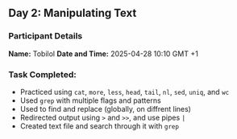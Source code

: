 ## Day 2: Manipulating Text


### Participant Details
__Name:__ Tobilol
__Date and Time:__ 2025-04-28    10:10 GMT +1

### Task Completed:
- Practiced using `cat`, `more`, `less`, `head`, `tail`, `nl`, `sed`, `uniq`, and `wc`
- Used `grep` with multiple flags and patterns
- Used to find and replace (globally, on diffrent lines)
- Redirected output using `>` and `>>`, and use pipes `|`
- Created text file and search through it with `grep`